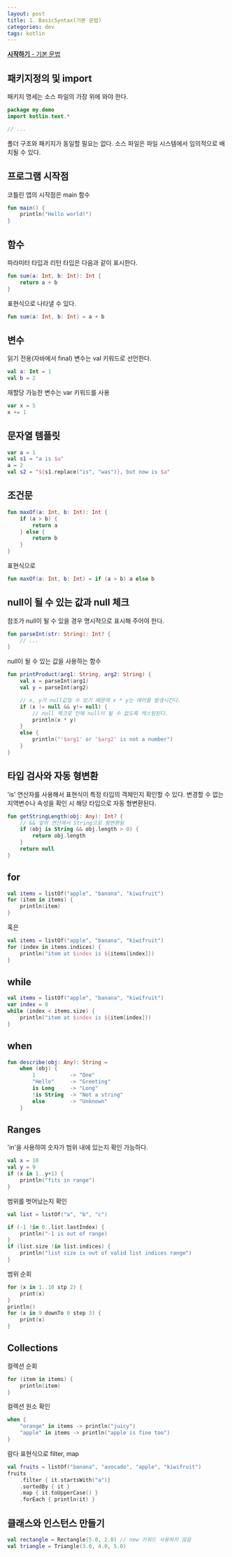 ```yaml
---
layout: post
title: 1. BasicSyntax(기본 문법)
categories: dev
tags: kotlin
---
```


[**시작하기** - 기본 문법]( https://kotlinlang.org/docs/reference/basic-syntax.html)

## 패키지정의 및 import

패키지 명세는 소스 파일의 가장 위에 와야 한다.
```kotlin
package my.demo
import kotlin.text.*

// ...
```
폴더 구조와 패키지가 동일할 필요는 없다. 소스 파일은 파일 시스템에서 임의적으로 배치될 수 있다.

## 프로그램 시작점
코틀린 앱의 시작점은 main 함수
```kotlin
fun main() {
    println("Hello world!")
}
```
## 함수
파라미터 타입과 리턴 타입은 다음과 같이 표시한다.
```kotlin
fun sum(a: Int, b: Int): Int {
    return a + b
}
```
표현식으로 나타낼 수 있다.
```kotlin
fun sum(a: Int, b: Int) = a + b
```
## 변수
읽기 전용(자바에서 final) 변수는 val 키워드로 선언한다.
```kotlin
val a: Int = 1
val b = 2
```
재할당 가능한 변수는 var 키워드를 사용
```kotlin
var x = 5
x += 1
```

## 문자열 템플릿
```kotlin
var a = 1
val s1 = "a is $a"
a = 2
val s2 = "${s1.replace("is", "was")}, but now is $a"
```
## 조건문
```kotlin
fun maxOf(a: Int, b: Int): Int {
    if (a > b) {
        return a
    } else {
        return b
    }
}
```
표현식으로
```kotlin
fun maxOf(a: Int, b: Int) = if (a > b) a else b
```
## null이 될 수 있는 값과 null 체크
참조가 null이 될 수 있을 경우 명시적으로 표시해 주어야 한다.
```kotlin
fun parseInt(str: String): Int? {
    // ...
}
```
null이 될 수 있는 값을 사용하는 함수
```kotlin
fun printProduct(arg1: String, arg2: String) {
    val x = parseInt(arg1)
    val y = parseInt(arg2)

    // x, y가 null값일 수 있기 때문에 x * y는 에러를 발생시킨다.
    if (x != null && y!= null) {
        // null 체크로 인해 null이 될 수 없도록 캐스팅된다.
        println(x * y)
    }
    else {
        println("'$arg1' or '$arg2' is not a number")
    }
}
```

## 타입 검사와 자동 형변환
'is' 연산자를 사용해서 표현식이 특정 타입의 객체인지 확인할 수 있다. 변경할 수 없는 지역변수나 속성을 확인 시 해당 타입으로 자동 형변환된다.
```kotlin
fun getStringLength(obj: Any): Int? {
    // && 앞의 연산에서 String으로 형변환됨
    if (obj is String && obj.length > 0) {
        return obj.length
    }
    return null
}
```
## for
```kotlin
val items = listOf("apple", "banana", "kiwifruit")
for (item in items) {
    println(item)
}
```
혹은
```kotlin
val items = listOf("apple", "banana", "kiwifruit")
for (index in items.indices) {
    println("item at $index is ${items[index]})
}
```
## while
```kotlin
val items = listOf("apple", "banana", "kiwifruit")
var index = 0
while (index < items.size) {
    println("item at $index is ${item[index]})
}
```
## when
```kotlin
fun describe(obj: Any): String = 
    when (obj) {
        1           -> "One"
        "Hello"     -> "Greeting"
        is Long     -> "Long"
        !is String  -> "Not a string"
        else        -> "Unknown"
    }
```
## Ranges
'in'을 사용하여 숫자가 범위 내에 있는지 확인 가능하다.
```kotlin
val x = 10
val y = 9
if (x in 1..y+1) {
    println("fits in range")
}
```
범위를 벗어났는지 확인
```kotlin
val list = listOf("a", "b", "c")

if (-1 !in 0..list.lastIndex) {
    println("-1 is out of range)
}
if (list.size !in list.indices) {
    println("list size is out of valid list indices range")
}
```
범위 순회
```kotlin
for (x in 1..10 stp 2) {
    print(x)
}
println()
for (x in 9 downTo 0 step 3) {
    print(x)
}
```
## Collections
컬렉션 순회
```kotlin
for (item in items) {
    println(item)
}
```
컬렉션 원소 확인
```kotlin
when {
    "orange" in items -> println("juicy")
    "apple" in items -> println("apple is fine too")
}
```
람다 표현식으로 filter, map
```kotlin
val fruits = listOf("banana", "avocado", "apple", "kiwifruit")
fruits
    .filter { it.startsWith("a")}
    .sortedBy { it }
    .map { it.toUpperCase() }
    .forEach { println(it) }
```
## 클래스와 인스턴스 만들기
```kotlin
val rectangle = Rectangle(5.0, 2.0) // new 키워드 사용하지 않음
val triangle = Triangle(3.0, 4.0, 5.0)
```